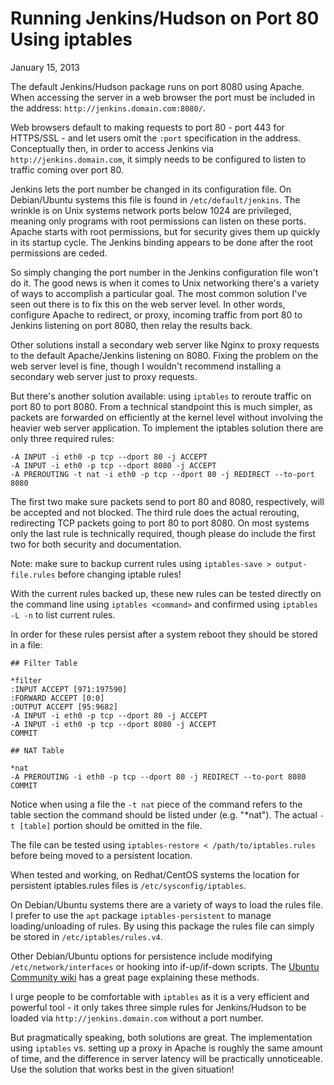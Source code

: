 Running Jenkins/Hudson on Port 80 Using iptables
================================================

January 15, 2013

The default Jenkins/Hudson package runs on port 8080 using Apache. When accessing the server in a web browser the port must be included in the address: `http://jenkins.domain.com:8080/`.

Web browsers default to making requests to port 80 - port 443 for HTTPS/SSL - and let users omit the `:port` specification in the address. Conceptually then, in order to access Jenkins via `http://jenkins.domain.com`, it simply needs to be configured to listen to traffic coming over port 80.

Jenkins lets the port number be changed in its configuration file. On Debian/Ubuntu systems this file is found in `/etc/default/jenkins`. The wrinkle is on Unix systems network ports below 1024 are privileged, meaning only programs with root permissions can listen on these ports. Apache starts with root permissions, but for security gives them up quickly in its startup cycle. The Jenkins binding appears to be done after the root permissions are ceded.

So simply changing the port number in the Jenkins configuration file won't do it. The good news is when it comes to Unix networking there's a variety of ways to accomplish a particular goal. The most common solution I've seen out there is to fix this on the web server level. In other words, configure Apache to redirect, or proxy, incoming traffic from port 80 to Jenkins listening on port 8080, then relay the results back.

Other solutions install a secondary web server like Nginx to proxy requests to the default Apache/Jenkins listening on 8080. Fixing the problem on the web server level is fine, though I wouldn't recommend installing a secondary web server just to proxy requests.

But there's another solution available: using `iptables` to reroute traffic on port 80 to port 8080. From a technical standpoint this is much simpler, as packets are forwarded on efficiently at the kernel level without involving the heavier web server application. To implement the iptables solution there are only three required rules:

    -A INPUT -i eth0 -p tcp --dport 80 -j ACCEPT
    -A INPUT -i eth0 -p tcp --dport 8080 -j ACCEPT
    -A PREROUTING -t nat -i eth0 -p tcp --dport 80 -j REDIRECT --to-port 8080

The first two make sure packets send to port 80 and 8080, respectively, will be accepted and not blocked. The third rule does the actual rerouting, redirecting TCP packets going to port 80 to port 8080. On most systems only the last rule is technically required, though please do include the first two for both security and documentation.

Note: make sure to backup current rules using `iptables-save > output-file.rules` before changing iptable rules!

With the current rules backed up, these new rules can be tested directly on the command line using `iptables <command>` and confirmed using `iptables -L -n` to list current rules.

In order for these rules persist after a system reboot they should be stored in a file:

	## Filter Table
	
	*filter
	:INPUT ACCEPT [971:197590]
	:FORWARD ACCEPT [0:0]
	:OUTPUT ACCEPT [95:9682]
	-A INPUT -i eth0 -p tcp --dport 80 -j ACCEPT
	-A INPUT -i eth0 -p tcp --dport 8080 -j ACCEPT
	COMMIT
	
	## NAT Table
	
	*nat
	-A PREROUTING -i eth0 -p tcp --dport 80 -j REDIRECT --to-port 8080
	COMMIT

Notice when using a file the `-t nat` piece of the command refers to the table section the command should be listed under (e.g. "*nat"). The actual `-t [table]` portion should be omitted in the file.

The file can be tested using `iptables-restore < /path/to/iptables.rules` before being moved to a persistent location. 

When tested and working, on Redhat/CentOS systems the location for persistent iptables.rules files is `/etc/sysconfig/iptables`.

On Debian/Ubuntu systems there are a variety of ways to load the rules file. I prefer to use the `apt` package `iptables-persistent` to manage loading/unloading of rules. By using this package the rules file can simply be stored in `/etc/iptables/rules.v4`.

Other Debian/Ubuntu options for persistence include modifying `/etc/network/interfaces` or hooking into if-up/if-down scripts. The [Ubuntu Community wiki][1] has a great page explaining these methods.

I urge people to be comfortable with `iptables` as it is a very efficient and powerful tool - it only takes three simple rules for Jenkins/Hudson to be loaded via `http://jenkins.domain.com` without a port number.

But pragmatically speaking, both solutions are great. The implementation using `iptables` vs. setting up a proxy in Apache is roughly the same amount of time, and the difference in server latency will be practically unnoticeable. Use the solution that works best in the given situation!

 [1]: https://help.ubuntu.com/community/IptablesHowTo
